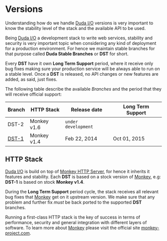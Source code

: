 # Versions

Understanding how do we handle [Duda I/O](http://duda.io) versions is very important to know the stability level of the stack and the available API to be used.

Being [Duda I/O](http://duda.io) a development stack to write web services, stability and security is very important topic when considering any kind of deployment for a production environment. For hence we maintain stable branches for that purpose called __Duda Stable Branches__ or __DST__ for short.

Every __DST__ have it own __Long Term Support__ period, where it receive only bug fixes making sure your production service will be always able to run on a stable level. Once a __DST__ is released, no API changes or new features are added, as said, just fixes.

The following table describe the available _Branches_ and the period that they will receive official support:

Branch | HTTP Stack   |Release date         | Long Term Support
-------|--------------|---------------------|-------------------
DST-2  | Monkey v1.6  | `under development` |
[DST-1](https://github.com/monkey/duda/tree/dst-1) | Monkey v1.4  | Feb 22, 2014 | Oct 01, 2015

## HTTP Stack

[Duda I/O](http://duda.io) is build on top of [Monkey HTTP Server](http://monkey-project.com), for hence it inherits it features and stability. Each __DST__ is based on a stock version of [Monkey](http://monkey-project.com), e.g: __DST-1__ is based on stock __Monkey v1.4__.

During the __Long Term Support__ period cycle, the stack receives all relevant bug fixes that [Monkey](http://monkey-project.com) get on it upstream version. We make sure that any problem and further fix _must_ be back ported to the supported __DST__ branches.

Running a first-class HTTP stack is the key of success in terms of performance, security and general integration with different layers of software. To learn more about  [Monkey](http://monkey-project.com) please visit the official site [monkey-project.com](http://monkey-project.com).

